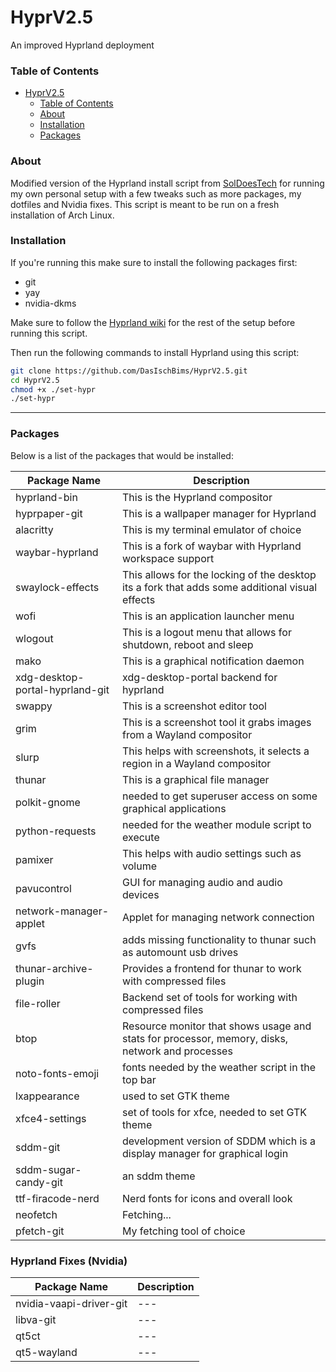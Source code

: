 # HyprV2.5
An improved Hyprland deployment

### Table of Contents
- [HyprV2.5](#hyprv25)
    + [Table of Contents](#table-of-contents)
    + [About](#about)
    + [Installation](#installation)
    + [Packages](#packages)

### About
Modified version of the Hyprland install script from [SolDoesTech](https://github.com/SolDoesTech/) for running my own personal setup with a few tweaks such as more packages, my dotfiles and Nvidia fixes.
This script is meant to be run on a fresh installation of Arch Linux.

### Installation
If you're running this make sure to install the following packages first:
- git
- yay
- nvidia-dkms

Make sure to follow the [Hyprland wiki](https://wiki.hyprland.org/Nvidia/) for the rest of the setup before running this script.

Then run the following commands to install Hyprland using this script:
```bash
git clone https://github.com/DasIschBims/HyprV2.5.git
cd HyprV2.5
chmod +x ./set-hypr
./set-hypr
```

---

### Packages

Below is a list of the packages that would be installed:

| Package Name                    | Description                                                                                     |
|---------------------------------|-------------------------------------------------------------------------------------------------|
| hyprland-bin                    | This is the Hyprland compositor                                                                 |
| hyprpaper-git                   | This is a wallpaper manager for Hyprland                                                        |
| alacritty                       | This is my terminal emulator of choice                                                          |
| waybar-hyprland                 | This is a fork of waybar with Hyprland workspace support                                        |
| swaylock-effects                | This allows for the locking of the desktop its a fork that adds some additional visual effects  |
| wofi                            | This is an application launcher menu                                                            |
| wlogout                         | This is a logout menu that allows for shutdown, reboot and sleep                                |
| mako                            | This is a graphical notification daemon                                                         |
| xdg-desktop-portal-hyprland-git | xdg-desktop-portal backend for hyprland                                                         |
| swappy                          | This is a screenshot editor tool                                                                |
| grim                            | This is a screenshot tool it grabs images from a Wayland compositor                             |
| slurp                           | This helps with screenshots, it selects a region in a Wayland compositor                        |
| thunar                          | This is a graphical file manager                                                                |
| polkit-gnome                    | needed to get superuser access on some graphical applications                                   |
| python-requests                 | needed for the weather module script to execute                                                 |
| pamixer                         | This helps with audio settings such as volume                                                   |
| pavucontrol                     | GUI for managing audio and audio devices                                                        |
| network-manager-applet          | Applet for managing network connection                                                          |
| gvfs                            | adds missing functionality to thunar such as automount usb drives                               |
| thunar-archive-plugin           | Provides a frontend for thunar to work with compressed files                                    |
| file-roller                     | Backend set of tools for working with compressed files                                          |
| btop                            | Resource monitor that shows usage and stats for processor, memory, disks, network and processes |
| noto-fonts-emoji                | fonts needed by the weather script in the top bar                                               |
| lxappearance                    | used to set GTK theme                                                                           |
| xfce4-settings                  | set of tools for xfce, needed to set GTK theme                                                  |
| sddm-git                        | development version of SDDM which is a display manager for graphical login                      |
| sddm-sugar-candy-git            | an sddm theme                                                                                   |
| ttf-firacode-nerd               | Nerd fonts for icons and overall look                                                           |
| neofetch                        | Fetching...                                                                                     |
| pfetch-git                      | My fetching tool of choice                                                                      |


### Hyprland Fixes (Nvidia)

| Package Name            | Description |
|-------------------------|-------------|
| nvidia-vaapi-driver-git | ---         |
| libva-git               | ---         |
| qt5ct                   | ---         |
| qt5-wayland             | ---         |

